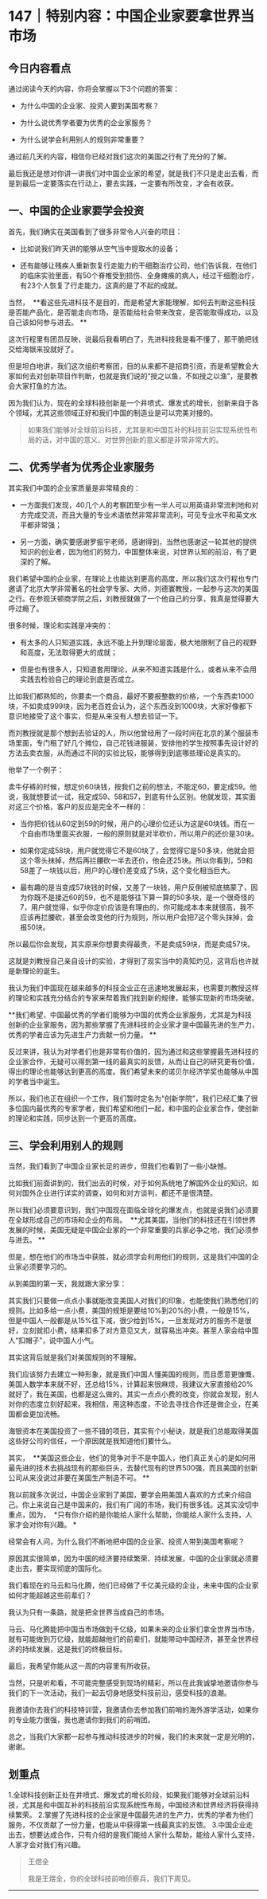 # 147｜特别内容：中国企业家要拿世界当市场

## 今日内容看点

通过阅读今天的内容，你将会掌握以下3个问题的答案：

* 为什么中国的企业家、投资人要到美国考察？

* 为什么说优秀学者要为优秀的企业家服务？

* 为什么说学会利用别人的规则非常重要？

通过前几天的内容，相信你已经对我们这次的美国之行有了充分的了解。

最后我还是想对你讲一讲我们对中国企业家的希望，就是我们不只是走出去看，而是到最后一定要落实在行动上，要去实践，一定要有所改变，才会有收获。

## 一、中国的企业家要学会投资

首先，我们确实在美国看到了很多非常令人兴奋的项目：

* 比如说我们昨天讲的能够从空气当中提取水的设备；

* 还有能够让残疾人重新恢复行走能力的干细胞治疗公司，他们告诉我，在他们的临床实验里面，有50个脊椎受到损伤、全身瘫痪的病人，经过干细胞治疗，有23个人恢复了行走能力，这真的是了不起的成就。

当然，  **看这些先进科技不是目的，而是希望大家能理解，如何去判断这些科技是否能产品化，是否能走向市场，是否能给社会带来改变，是否能取得成功，以及自己该如何参与进去。 **

这次行程里有团员反映，说最后我看明白了，先进科技我是看不懂了，那干脆把钱交给海银来投就好了。

但是坦白地讲，我们这次组织考察团，目的从来都不是招商引资，而是希望教会大家如何去对创新项目作判断，也就是我们说的“授之以鱼，不如授之以渔”，是要教会大家打鱼的方法。

因为我们认为，现在的全球科技创新是一个井喷式、爆发式的增长，创新来自于各个领域，尤其这些领域正好和我们中国的制造业是可以完美对接的。

> 如果我们能够对全球前沿科技，尤其是和中国互补的科技前沿实现系统性布局的话，对中国的意义、对世界创新的意义都是非常非常大的。

## 二、优秀学者为优秀企业家服务

其实我们中国的企业家质量是非常精良的：

* 一方面我们发现，40几个人的考察团至少有一半人可以用英语非常流利地和对方完成交流，而且大量的专业术语依然非常非常流利，可见专业水平和英文水平都非常强；

* 另一方面，确实要感谢罗振宇老师，感谢得到，当然也感谢这一轮其他的提供知识的创业者，因为他们的努力，中国整体来说，对世界认知的前沿，有了更深的了解。

我们希望中国的企业家，在理论上也能达到更高的高度，所以我们这次行程也专门邀请了北京大学非常著名的社会学专家、大师，刘德寰教授，一起参与这次的美国之行。在参观沃顿商学院之后，刘教授就做了一个他自己的分享，我真是觉得要大呼过瘾了。

很多时候，理论和实践是冲突的：

* 有太多的人只知道实践，永远不能上升到理论层面，极大地限制了自己的视野和高度，无法取得更大的成就；

* 但是也有很多人，只知道套用理论，从来不知道实践是什么，或者从来不会用实践去检验自己的理论到底是否成立。

比如我们都熟知的，你要卖一个商品，最好不要报整数的价格，一个东西卖1000块，不如卖成999块，因为老百姓会认为，这个东西没到1000块，大家好像都下意识地接受了这个事实，但是从来没有人想去验证一下。

而刘教授就是那个想到去验证的人，所以他曾经用了一段时间在北京的某个服装市场里面，专门租了好几个摊位，自己花钱进服装，安排他的学生按照事先设计好的方法去卖衣服，从而通过不同的实验比较，能够得到到底哪些理论是真实的。

他举了一个例子：

卖牛仔裤的时候，想定价60块钱，按我们之前的想法，不能定60，要定成59。他说，我就想要试一试，我定成59、58和57，到底有什么区别。他就发现，其实面对这三个价格，客户的反应是完全不一样的：

* 当你把价钱从60定到59的时候，用户的心理价位还认为这是60块钱。而在一个自由市场里面买衣服，一般的原则就是对半砍价，所以用户的还价是30块。

* 如果你定成58块，用户就觉得它不是60块了，会觉得它是50多块，他就会把这个零头抹掉，然后再拦腰砍一半去还价，他会还25块。所以你看到，59和58差了一块钱以后，用户的心理价差变成了5块，这个变化相当巨大。

* 最有趣的是当变成57块钱的时候，又差了一块钱，用户反倒被彻底搞蒙了，因为你既不是接近60的59，也不是能够往下算一算的50多块，是一个很奇怪的7，用户就觉得，似乎你定价应该是有理由的，你可能成本本来就很高，我不应该再拦腰砍，甚至会改变他的行为规则，所以用户会把7这个零头抹掉，会报50块。

所以最后你会发现，其实原来你想要卖得最贵，不是卖成59块，而是卖成57块。

这就是刘教授自己亲自设计的实验，才得到了现实当中的真知灼见，这背后也许就是新理论的诞生。

我认为我们中国现在越来越多的科技企业正在迅速地发展起来，也需要刘教授这样的理论和实践充分结合的专家来帮着我们找到新的规律，能够实现新的市场突破。

 **我们希望，中国最优秀的学者们能够为中国的优秀企业家服务，尤其是为科技创新的企业家服务，因为那些掌握了先进科技的企业家才是中国最先进的生产力，优秀的学者应该为先进生产力贡献一份力量。 **

反过来讲，我认为对学者们也是非常有价值的，因为通过和这些掌握最先进科技的企业家合作，无疑可以得到第一线的最真实的反馈，从而让自己的研究更有价值，得出的理论也能够达到更高的高度。我们希望未来的诺贝尔经济学奖也能够从中国的学者当中诞生。

所以，我们也正在组织一个工作，我们暂时定名为“创新学院”，我们已经汇集了很多位国内最优秀的专家学者，我们希望和他们一起，和中国的企业家合作，使创新的理论和实践，同步达到一个更高的高度。

## 三、学会利用别人的规则

当然，我们看到了中国企业家长足的进步，但我们也看到了一些小缺憾。

比如我们前面讲到的，我们出去的时候，对于如何系统地了解国外企业的知识，如何对国外企业进行详实的调查，如何和对方谈判，都还不是很清楚。

所以我们必须要意识到，我们中国现在面临全球化的爆发点，也就是说我们必须要在全球形成自己的市场和企业的布局。  **尤其美国，当他们的科技还在引领世界发展的时候，美国无疑是中国企业家的一个非常重要的兵家必争之地，我们必须参与进去。 **

但是，想在他们的市场当中获胜，就必须学会利用他们的规则，这是我们中国的企业家必须要学习的。

从到美国的第一天，我就跟大家分享：

其实我们只要做一点点小事就能改变美国人对我们的印象，也能使我们熟悉他们的规则。比如多给一点小费，美国的规矩是要给10%到20%的小费，一般是15%，但是中国人一般都是从15%往下减，很少给到15%，一旦发现对方的服务不是很好，立刻就扣小费，结果扣多了对方意见又大，就容易出冲突。甚至人家会给中国人“扣帽子”，说中国人小气。

其实这背后就是我们对美国规则的不理解。

我们应该努力去建立一种形象，就是我们中国人懂美国的规则，而且愿意更慷慨，美国人数学本来就不好，还总给15%，计算起来很麻烦，我建议大家直接给20%就好了，我在美国，也都是这么做的。其实一点点小费的改变，你就会发现，别人对你的态度立刻好起来。我相信，用这种态度，不论去寻找合作还是做企业，在美国都会更加流畅。

海银资本在美国投资了一些不错的项目，其实有个小秘诀，就是我们总能取得美国这些好公司的信任，一个原因就是我知道他们要什么。

其实，  **美国这些企业，他们的竞争对手不是中国人，他们真正关心的是如何用最先进的技术去挑战现有的那些巨头，去替代现有的世界500强，而且美国的创新公司从来没说过非要在美国生产制造不可。 **

我以前就多次说过，中国企业家到了美国，要学会用美国人喜欢的方式来介绍自己。你上来说自己是中国来的，我们有广阔的市场，我们有很多钱。这其实没切中重点，因为，  *只有你介绍的是你能给人家什么帮助，你能给人家什么支持，人家才会对你有兴趣。 *

经常会有人问，为什么我们不断地把中国的企业家、投资人带到美国考察呢？

原因其实很简单，因为中国的经济要持续繁荣、持续发展，中国的企业家就必须要走出去，要实现彻底的国际化。

我们看现在的马云和马化腾，他们已经做了千亿美元级的企业，未来中国的企业家如何才能超越这些前辈们？

我认为只有一条路，就是把全世界当成自己的市场。

马云、马化腾能把中国当市场做到千亿级，如果未来的企业家们拿全世界当市场，就有可能做到万亿级，就能超越他们的前辈们，就能带动中国经济，甚至全世界经济的持续发展，这是我们的终极目标。

最后，我希望你能从这一周的内容里有所收获。

当然，只是听和看，不可能完整感受到现场的精彩，所以在此我诚挚地邀请你参与我们的下一次活动，我们一起去切身地感受科技前沿，感受科技的浪潮。

我邀请你去我们的科技特训营，我邀请你去参加我们前哨的海外游学活动，如果你的专业能力很强，我也邀请你到我们的前哨团。

总之，当我们大家都一起参与推动科技进步的时候，我们的未来就一定是光明的，谢谢。

## 划重点

1.全球科技创新正处在井喷式、爆发式的增长阶段，如果我们能够对全球前沿科技，尤其是和中国互补的科技前沿实现系统性布局，中国经济和世界经济将获得持续繁荣。
2.掌握了先进科技的企业家是中国最先进的生产力，优秀的学者为他们服务，不仅贡献了一份力量，也能从中获得第一线最真实的反馈。
3.中国企业走出去，想要达成合作，只有介绍的是我们能给人家什么帮助，能给人家什么支持，人家才会对我们有兴趣。 

> 王煜全
> 
> 我是王煜全，你的全球科技前哨侦察兵，我们下周见。

---
